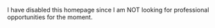I have disabled this homepage since I am NOT looking for professional opportunities for the moment.
